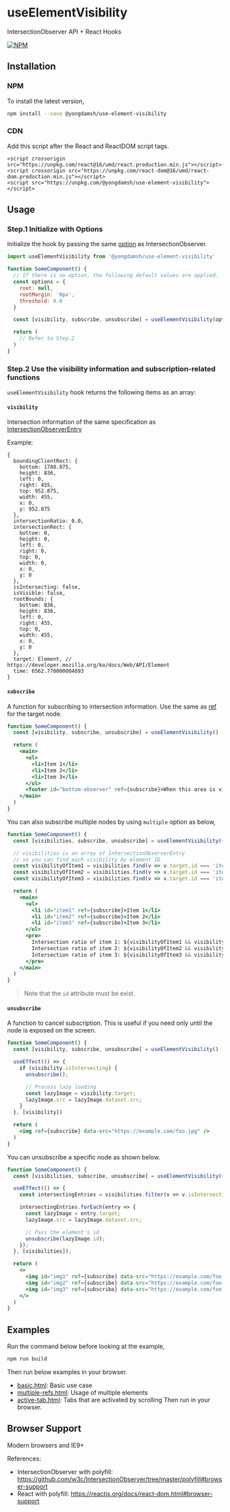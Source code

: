# useElementVisibility
IntersectionObserver API + React Hooks

[![NPM](https://img.shields.io/npm/v/@yongdamsh/use-element-visibility.svg)](https://www.npmjs.com/package/use-element-visibility)


## Installation

### NPM

To install the latest version,

```sh
npm install --save @yongdamsh/use-element-visibility
```

### CDN

Add this script after the React and ReactDOM script tags.

```
<script crossorigin src="https://unpkg.com/react@16/umd/react.production.min.js"></script>
<script crossorigin src="https://unpkg.com/react-dom@16/umd/react-dom.production.min.js"></script>
<script src="https://unpkg.com/@yongdamsh/use-element-visibility"></script>
```


## Usage

### Step.1 Initialize with Options

Initialize the hook by passing the same [option](https://developer.mozilla.org/en-US/docs/Web/API/Intersection_Observer_API#Intersection_observer_options) as IntersectionObserver.

```jsx
import useElementVisibility from '@yongdamsh/use-element-visibility'

function SomeComponent() {
  // If there is no option, the following default values are applied.
  const options = {
    root: null,
    rootMargin: '0px',
    threshold: 0.0
  }

  const [visibility, subscribe, unsubscribe] = useElementVisibility(options)

  return (
    // Refer to Step.2
  )
}
```

### Step.2 Use the visibility information and subscription-related functions

`useElementVisibility` hook returns the following items as an array:

#### `visibility`  
Intersection information of the same specification as [IntersectionObserverEntry](https://developer.mozilla.org/en-US/docs/Web/API/IntersectionObserverEntry)

Example:  
```
{
  boundingClientRect: {
    bottom: 1788.875,
    height: 836,
    left: 0,
    right: 455,
    top: 952.875,
    width: 455,
    x: 0,
    y: 952.875
  },
  intersectionRatio: 0.0,
  intersectionRect: {
    bottom: 0,
    height: 0,
    left: 0,
    right: 0,
    top: 0,
    width: 0,
    x: 0,
    y: 0
  },
  isIntersecting: false,
  isVisible: false,
  rootBounds: {
    bottom: 836,
    height: 836,
    left: 0,
    right: 455,
    top: 0,
    width: 455,
    x: 0,
    y: 0
  },
  target: Element, // https://developer.mozilla.org/ko/docs/Web/API/Element
  time: 6562.770000004093
}
```

#### `subscribe`  
A function for subscribing to intersection information. Use the same as [ref](https://reactjs.org/docs/hooks-reference.html#useref) for the target node.

```jsx
function SomeComponent() {
  const [visibility, subscribe, unsubscribe] = useElementVisibility()

  return (
    <main>
      <ul>
        <li>Item 1</li>
        <li>Item 2</li>
        <li>Item 3</li>
      </ul>
      <footer id="bottom-observer" ref={subscribe}>When this area is visible, load the list further.</footer>
    </main>
  )
}
```

You can also subscribe multiple nodes by using `multiple` option as below,


```jsx
function SomeComponent() {
  const [visibilities, subscribe, unsubscribe] = useElementVisibility({ multiple: true })

  // visibilities is an array of IntersectionObserverEntry
  // so you can find each visibility by element ID
  const visibilityOfItem1 = visibilities.find(v => v.target.id === 'item1');
  const visibilityOfItem2 = visibilities.find(v => v.target.id === 'item2');
  const visibilityOfItem3 = visibilities.find(v => v.target.id === 'item3');

  return (
    <main>
      <ul>
        <li id="item1" ref={subscribe}>Item 1</li>
        <li id="item2" ref={subscribe}>Item 2</li>
        <li id="item3" ref={subscribe}>Item 3</li>
      </ul>
      <pre>
        Intersection ratio of item 1: ${visibilityOfItem1 && visibilityOfItem1.intersectionRatio}
        Intersection ratio of item 2: ${visibilityOfItem2 && visibilityOfItem2.intersectionRatio}
        Intersection ratio of item 3: ${visibilityOfItem3 && visibilityOfItem3.intersectionRatio}
      </pre>
    </main>
  )
}
```

> Note that the `id` attribute must be exist.

#### `unsubscribe`
A function to cancel subscription. This is useful if you need only until the node is exposed on the screen.

```jsx
function SomeComponent() {
  const [visibility, subscribe, unsubscribe] = useElementVisibility()

  useEffect(() => {
    if (visibility.isIntersecting) {
      unsubscribe();

      // Process lazy loading
      const lazyImage = visibility.target;
      lazyImage.src = lazyImage.dataset.src;
    }
  }, [visibility])

  return (
    <img ref={subscribe} data-src="https://example.com/foo.jpg" />
  )
}
```

You can unsubscribe a specific node as shown below.

```jsx
function SomeComponent() {
  const [visibilities, subscribe, unsubscribe] = useElementVisibility({ multiple: true });

  useEffect(() => {
    const intersectingEntries = visibilities.filter(v => v.isIntersecting);

    intersectingEntries.forEach(entry => {
      const lazyImage = entry.target;
      lazyImage.src = lazyImage.dataset.src;

      // Pass the element's id
      unsubscribe(lazyImage.id);
    });
  }, [visibilities]);

  return (
    <>
      <img id="img1" ref={subscribe} data-src="https://example.com/foo.jpg" />
      <img id="img2" ref={subscribe} data-src="https://example.com/foo.jpg" />
      <img id="img3" ref={subscribe} data-src="https://example.com/foo.jpg" />
    </>
  )
}
```

## Examples

Run the command below before looking at the example,

```sh
npm run build
```

Then run below examples in your browser.
- [basic.html](examples/basic.html): Basic use case
- [multiple-refs.html](examples/multiple-refs.html): Usage of multiple elements
- [active-tab.html](examples/active-tab.html): Tabs that are activated by scrolling
Then run  in your browser.

## Browser Support

Modern browsers and IE9+

References:
- IntersectionObserver with polyfill: https://github.com/w3c/IntersectionObserver/tree/master/polyfill#browser-support
- React with polyfill: https://reactjs.org/docs/react-dom.html#browser-support
